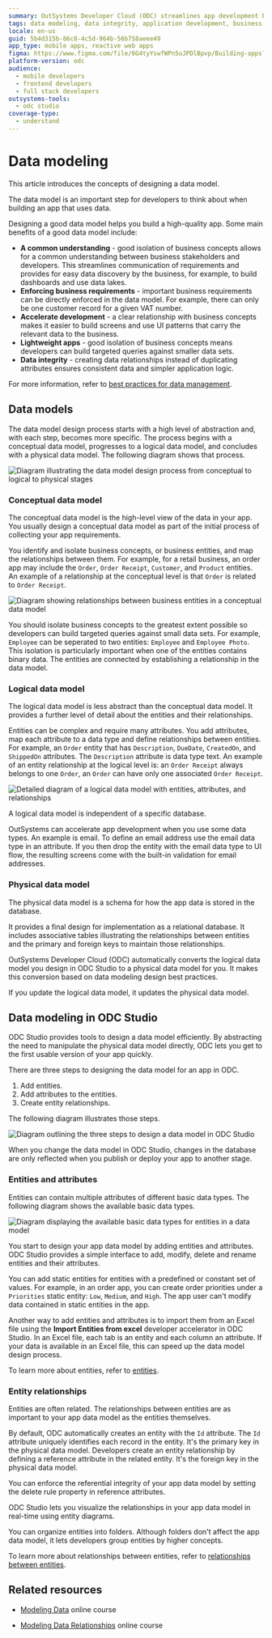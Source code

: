 ```yaml
---
summary: OutSystems Developer Cloud (ODC) streamlines app development by auto-converting logical to physical data models in ODC Studio.
tags: data modeling, data integrity, application development, business requirements, data relationships
locale: en-us
guid: 5b4d315b-86c8-4c5d-964b-56b758aeee49
app_type: mobile apps, reactive web apps
figma: https://www.figma.com/file/6G4tyYswfWPn5uJPDlBpvp/Building-apps?type=design&node-id=3101%3A2207&t=ZwHw8hXeFhwYsO5V-1
platform-version: odc
audience:
  - mobile developers
  - frontend developers
  - full stack developers
outsystems-tools:
  - odc studio
coverage-type:
  - understand
---
```


# Data modeling

This article introduces the concepts of designing a data model.

The data model is an important step for developers to think about when building an app that uses data.

Designing a good data model helps you build a high-quality app. Some main benefits of a good data model include:

* **A common understanding** - good isolation of business concepts allows for a common understanding between business stakeholders and developers. This streamlines communication of requirements and provides for easy data discovery by the business, for example, to build dashboards and use data lakes.
* **Enforcing business requirements** - important business requirements can be directly enforced in the data model. For example, there can only be one customer record for a given VAT number.
* **Accelerate development** - a clear relationship with business concepts makes it easier to build screens and use UI patterns that carry the relevant data to the business.
* **Lightweight apps** - good isolation of business concepts means developers can build targeted queries against smaller data sets. 
* **Data integrity** - creating data relationships instead of duplicating attributes ensures consistent data and simpler application logic.

For more information, refer to [best practices for data management](../data/data-best-practices/intro.md).

## Data models

The data model design process starts with a high level of abstraction and, with each step, becomes more specific. The process begins with a conceptual data model, progresses to a logical data model, and concludes with a physical data model. The following diagram shows that process.

![Diagram illustrating the data model design process from conceptual to logical to physical stages](images/data-model-design-process-diag.png "Data Model Design Process Diagram")

### Conceptual data model

The conceptual data model is the high-level view of the data in your app. You usually design a conceptual data model as part of the initial process of collecting your app requirements.

You identify and isolate business concepts, or business entities, and map the relationships between them. For example, for a retail business, an order app may include the `Order`, `Order Receipt`, `Customer`, and `Product` entities. An example of a relationship at the conceptual level is that `Order` is related to `Order Receipt`.

![Diagram showing relationships between business entities in a conceptual data model](images/data-model-conceptual-relationship-diag.png "Conceptual Data Model Relationships Diagram")

You should isolate business concepts to the greatest extent possible so developers can build targeted queries against small data sets. For example, `Employee` can be seperated to two entities: `Employee` and `Employee Photo`. This isolation is particularly important when one of the entities contains binary data. The entities are connected by establishing a relationship in the data model.

### Logical data model

The logical data model is less abstract than the conceptual data model. It provides a further level of detail about the entities and their relationships.

Entities can be complex and require many attributes. You add attributes, map each attribute to a data type and define relationships between entities. For example, an `Order` entity that has `Description`, `DueDate`, `CreatedOn`, and `ShippedOn` attributes. The `Description` attribute is data type text. An example of an entity relationship at the logical level is: an `Order Receipt` always belongs to one `Order`, an `Order` can have only one associated `Order Receipt`.

![Detailed diagram of a logical data model with entities, attributes, and relationships](images/data-model-logical-relationship-diag.png "Logical Data Model Relationships Diagram")

A logical data model is independent of a specific database.

<div class="info" markdown="1">

OutSystems can accelerate app development when you use some data types. An example is email. To define an email address use the email data type in an attribute. If you then drop the entity with the email data type to UI flow, the resulting screens come with the built-in validation for email addresses.

</div>

### Physical data model

The physical data model is a schema for how the app data is stored in the database. 

It provides a final design for implementation as a relational database. It includes associative tables illustrating the relationships between entities and the primary and foreign keys to maintain those relationships.

OutSystems Developer Cloud (ODC) automatically converts the logical data model you design in ODC Studio to a physical data model for you. It makes this conversion based on data modeling design best practices.

If you update the logical data model, it updates the physical data model. 

## Data modeling in ODC Studio

ODC Studio provides tools to design a data model efficiently. By abstracting the need to manipulate the physical data model directly, ODC lets you get to the first usable version of your app quickly.

There are three steps to designing the data model for an app in ODC.

1. Add entities.
1. Add attributes to the entities.
1. Create entity relationships.

The following diagram illustrates those steps.

![Diagram outlining the three steps to design a data model in ODC Studio](images/data-model-design-steps-diag.png "Data Model Design Steps Diagram")

When you change the data model in ODC Studio, changes in the database are only reflected when you publish or deploy your app to another stage.

### Entities and attributes

Entities can contain multiple attributes of different basic data types. The following diagram shows the available basic data types.

![Diagram displaying the available basic data types for entities in a data model](images/data-model-data-types-diag.png "Data Model Basic Data Types Diagram")

You start to design your app data model by adding entities and attributes. ODC Studio provides a simple interface to add, modify, delete and rename entities and their attributes.

You can add static entities for entities with a predefined or constant set of values. For example, in an order app, you can create order priorities under a `Priorities` static entity: `Low`, `Medium`, and `High`. The app user can't modify data contained in static entities in the app. 

Another way to add entities and attributes is to import them from an Excel file using the **Import Entities from excel** developer accelerator in ODC Studio. In an Excel file, each tab is an entity and each column an attribute. If your data is available in an Excel file, this can speed up the data model design process.

To learn more about entities, refer to [entities](modeling/entity.md).

### Entity relationships

Entities are often related. The relationships between entities are as important to your app data model as the entities themselves.

By default, ODC automatically creates an entity with the `Id` attribute. The `Id` attribute uniquely identifies each record in the entity. It's the primary key in the physical data model. Developers create an entity relationship by defining a reference attribute in the related entity. It's the foreign key in the physical data model.

You can enforce the referential integrity of your app data model by setting the delete rule property in reference attributes.

ODC Studio lets you visualize the relationships in your app data model in real-time using entity diagrams.

You can organize entities into folders. Although folders don't affect the app data model, it lets developers group entities by higher concepts.

To learn more about relationships between entities, refer to [relationships between entities](modeling/relationship/relationships.md).

## Related resources

* [Modeling Data](https://learn.outsystems.com/training/journeys/modeling-data-643) online course

* [Modeling Data Relationships](https://learn.outsystems.com/training/journeys/modeling-data-relationships-642) online course
